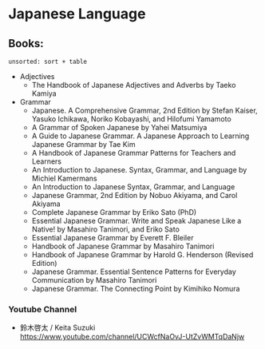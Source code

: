 # Japanese Language

## Books:
`unsorted: sort + table`

- Adjectives
  - The Handbook of Japanese Adjectives and Adverbs by Taeko Kamiya
- Grammar
  - Japanese. A Comprehensive Grammar, 2nd Edition by Stefan Kaiser, Yasuko Ichikawa, Noriko Kobayashi, and Hilofumi Yamamoto
  - A Grammar of Spoken Japanese by Yahei Matsumiya
  - A Guide to Japanese Grammar. A Japanese Approach to Learning Japanese Grammar by Tae Kim
  - A Handbook of Japanese Grammar Patterns for Teachers and Learners
  - An Introduction to Japanese. Syntax, Grammar, and Language by Michiel Kamermans
  - An Introduction to Japanese Syntax, Grammar, and Language
  - Japanese Grammar, 2nd Edition by Nobuo Akiyama, and Carol Akiyama
  - Complete Japanese Grammar by Eriko Sato (PhD)
  - Essential Japanese Grammar. Write and Speak Japanese Like a Native! by Masahiro Tanimori, and Eriko Sato
  - Essential Japanese Grammar by Everett F. Bleiler
  - Handbook of Japanese Grammar by Masahiro Tanimori
  - Handbook of Japanese Grammar by Harold G. Henderson (Revised Edition)
  - Japanese Grammar. Essential Sentence Patterns for Everyday Communication by Masahiro Tanimori
  - Japanese Grammar. The Connecting Point by Kimihiko Nomura
  

### Youtube Channel
- 鈴木啓太 / Keita Suzuki https://www.youtube.com/channel/UCWcfNaOvJ-UtZvWMTqDaNjw
